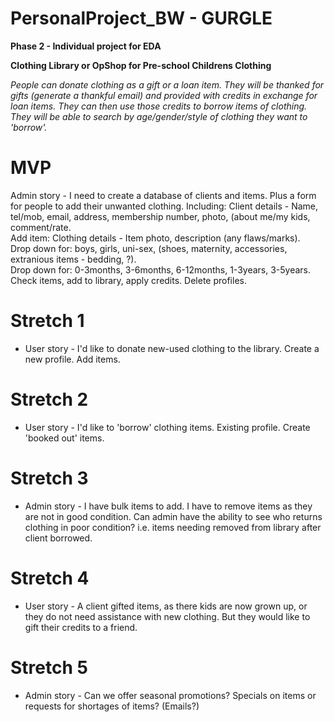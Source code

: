 # PersonalProject_BW - GURGLE

<b> Phase 2 - Individual project for EDA

Clothing Library or OpShop for Pre-school Childrens Clothing</b>

<em>People can donate clothing as a gift or a loan item. They will be thanked for gifts (generate a thankful email) and provided with credits in exchange for loan items. They can then use those credits to borrow items of clothing. They will be able to search by age/gender/style of clothing they want to 'borrow'.</em>

# MVP
Admin story - I need to create a database of clients and items. Plus a form for people to add their unwanted clothing.
      Including: Client details - Name, tel/mob, email, address, membership number, photo, (about me/my kids, comment/rate.<br>
      Add item: Clothing details - Item photo, description (any flaws/marks).<br>
        Drop down for: boys, girls, uni-sex, (shoes, maternity, accessories, extranious items - bedding, ?).<br>
        Drop down for: 0-3months, 3-6months, 6-12months, 1-3years, 3-5years.<br>
        Check items, add to library, apply credits. Delete profiles.
                
# Stretch 1
* User story - I'd like to donate new-used clothing to the library. Create a new profile. Add items.

# Stretch 2
* User story - I'd like to 'borrow' clothing items. Existing profile. Create 'booked out' items.

# Stretch 3
* Admin story - I have bulk items to add. I have to remove items as they are not in good condition. Can admin have the ability
 to see who returns clothing in poor condition? i.e. items needing removed from library after client borrowed.

# Stretch 4
* User story - A client gifted items, as there kids are now grown up, or they do not need assistance with new clothing. 
  But they would like to gift their credits to a friend. 
        
# Stretch 5
* Admin story - Can we offer seasonal promotions? Specials on items or requests for shortages of items? (Emails?)
